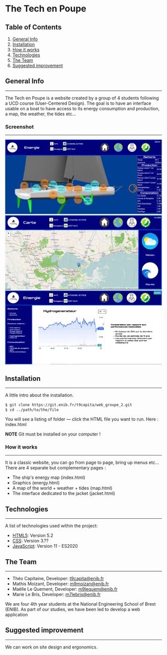 # The Tech en Poupe

## Table of Contents

1. [General Info](#general-info)
2. [Installation](#installation)
3. [How it works](#how-it-works)
4. [Technologies](#technologies)
5. [The Team](#the-team)
6. [Suggested improvement](#suggested-improvement)

## General Info

---

The Tech en Poupe is a website created by a group of 4 students following a UCD course (User-Centered Design).
The goal is to have an interface usable on a boat to have access to its energy consumption and production, a map, the weather, the tides etc...

### Screenshot

---
![Image text](img/index.png)
![Image text](img/map.png)
![Image text](img/energy.png)

## Installation

---

A little intro about the installation.

```
$ git clone https://git.enib.fr/t9capita/web_groupe_2.git
$ cd ../path/to/the/file
```

You will see a listing of folder — click the HTML file you want to run.
Here : index.html

**NOTE**
Git must be installed on your computer !

### How it works

---

It is a classic website, you can go from page to page, bring up menus etc...
There are 4 separate but complementary pages :

-   The ship's energy map (index.html)
-   Graphics (energy.html)
-   A map of the world + weather + tides (map.html)
-   The interface dedicated to the jacket (jacket.html)

## Technologies

---

A list of technologies used within the project:

-   [HTML5](https://fr.wikipedia.org/wiki/HTML5): Version 5.2
-   [CSS](https://fr.wikipedia.org/wiki/Feuilles_de_style_en_cascade): Version 3.??
-   [JavaScript](https://fr.wikipedia.org/wiki/JavaScript): Version 11 - ES2020

## The Team

---

-   Théo Capitaine, Developer: t9capita@enib.fr
-   Mathis Moizant, Developer: m9moizan@enib.fr
-   Maëlle Le Quement, Developer: m9lequem@enib.fr
-   Marie Le Bris, Developer: m7lebris@enib.fr

We are four 4th year students at the National Engineering School of Brest (ENIB).
As part of our studies, we have been led to develop a web application

## Suggested improvement

---

We can work on site design and ergonomics.
